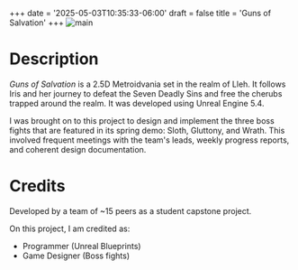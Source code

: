 +++
date = '2025-05-03T10:35:33-06:00'
draft = false
title = 'Guns of Salvation'
+++
![main](/JustinTAlexander-AWebsite/images/GOStext.png)

# Description
*Guns of Salvation* is a 2.5D Metroidvania set in the realm of Lleh. It follows Iris and her journey to defeat the Seven Deadly Sins and free the cherubs trapped around the realm. It was developed using Unreal Engine 5.4.

I was brought on to this project to design and implement the three boss fights that are featured in its spring demo: Sloth, Gluttony, and Wrath. This involved frequent meetings with the team's leads, weekly progress reports, and coherent design documentation.  

# Credits
Developed by a team of ~15 peers as a student capstone project.

On this project, I am credited as:
- Programmer (Unreal Blueprints)
- Game Designer (Boss fights)
